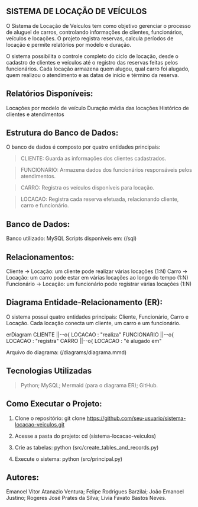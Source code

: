## SISTEMA DE LOCAÇÃO DE VEÍCULOS

O Sistema de Locação de Veículos tem como objetivo gerenciar o processo de aluguel de carros, controlando informações de clientes, funcionários, veículos e locações.
O projeto registra reservas, calcula períodos de locação e permite relatórios por modelo e duração.

O sistema possibilita o controle completo do ciclo de locação, desde o cadastro de clientes e veículos até o registro das reservas feitas pelos funcionários.
Cada locação armazena quem alugou, qual carro foi alugado, quem realizou o atendimento e as datas de início e término da reserva.

## Relatórios Disponíveis:
Locações por modelo de veículo
Duração média das locações
Histórico de clientes e atendimentos

## Estrutura do Banco de Dados:
O banco de dados é composto por quatro entidades principais:

>CLIENTE:
Guarda as informações dos clientes cadastrados.

>FUNCIONARIO:
Armazena dados dos funcionários responsáveis pelos atendimentos.

>CARRO:
Registra os veículos disponíveis para locação.

>LOCACAO:
Registra cada reserva efetuada, relacionando cliente, carro e funcionário.

## Banco de Dados:
Banco utilizado: MySQL
Scripts disponíveis em: (/sql)

## Relacionamentos:
Cliente → Locação: um cliente pode realizar várias locações (1:N)
Carro → Locação: um carro pode estar em várias locações ao longo do tempo (1:N)
Funcionário → Locação: um funcionário pode registrar várias locações (1:N)

## Diagrama Entidade-Relacionamento (ER):
O sistema possui quatro entidades principais: Cliente, Funcionário, Carro e Locação.
Cada locação conecta um cliente, um carro e um funcionário.

erDiagram
    CLIENTE ||--o{ LOCACAO : "realiza"
    FUNCIONARIO ||--o{ LOCACAO : "registra"
    CARRO ||--o{ LOCACAO : "é alugado em"
    
Arquivo do diagrama: (/diagrams/diagrama.mmd)

## Tecnologias Utilizadas
>Python;
>MySQL;
>Mermaid (para o diagrama ER);
>GitHub.

## Como Executar o Projeto:

1. Clone o repositório:
git clone https://github.com/seu-usuario/sistema-locacao-veiculos.git

2. Acesse a pasta do projeto:
cd (sistema-locacao-veiculos)

3. Crie as tabelas:
python (src/create_tables_and_records.py)

4. Execute o sistema:
python (src/principal.py)

## Autores:
Emanoel Vitor Atanazio Ventura;
Felipe Rodrigues Barzilai;
João Emanoel Justino;
Rogeres José Prates da Silva;
Livia Favato Bastos Neves.












